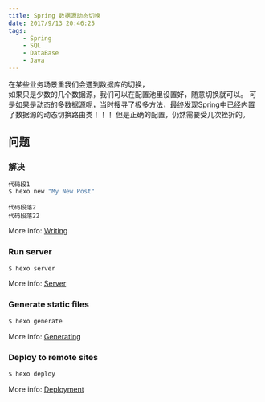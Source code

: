 ```yaml
---
title: Spring 数据源动态切换
date: 2017/9/13 20:46:25
tags: 
    - Spring  
    - SQL  
    - DataBase  
    - Java  
---
```


在某些业务场景重我们会遇到数据库的切换，  
如果只是少数的几个数据源，我们可以在配置池里设置好，随意切换就可以。
可是如果是动态的多数据源呢，当时搜寻了极多方法，最终发现Spring中已经内置了数据源的动态切换路由类！！！
但是正确的配置，仍然需要受几次挫折的。

## 问题

### 解决

``` bash
代码段1
$ hexo new "My New Post"
```

    代码段落2
    代码段落22
    

More info: [Writing](https://hexo.io/docs/writing.html)

### Run server

``` bash
$ hexo server
```

More info: [Server](https://hexo.io/docs/server.html)

### Generate static files

``` bash
$ hexo generate
```

More info: [Generating](https://hexo.io/docs/generating.html)

### Deploy to remote sites

``` bash
$ hexo deploy
```

More info: [Deployment](https://hexo.io/docs/deployment.html)
